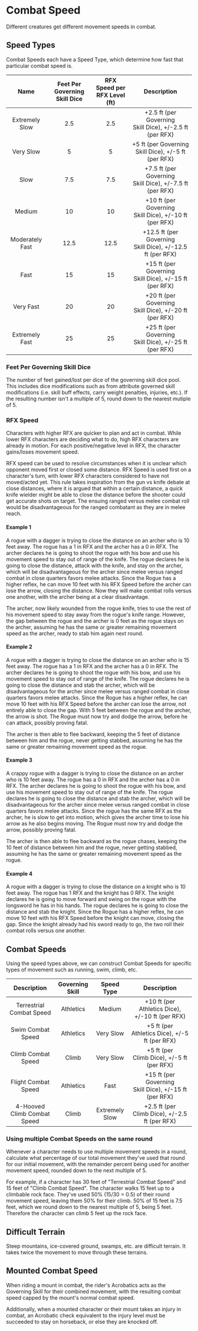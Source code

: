 # Combat Speed

Different creatures get different movement speeds in combat.

## Speed Types

Combat Speeds each have a Speed Type, which determine how fast that particular combat speed is.

|      Name      | Feet Per Governing Skill Dice | RFX Speed per RFX Level (ft) |                        Description                        |
| :-------------: | :---------------------------: | :--------------------------: | :--------------------------------------------------------: |
| Extremely Slow |              2.5              |             2.5             |  +2.5 ft (per Governing Skill Dice), +/-2.5 ft (per RFX)  |
|    Very Slow    |               5               |              5              |    +5 ft (per Governing Skill Dice), +/-5 ft (per RFX)    |
|      Slow      |              7.5              |             7.5             |  +7.5 ft (per Governing Skill Dice), +/-7.5 ft (per RFX)  |
|     Medium     |              10              |              10              |   +10 ft (per Governing Skill Dice), +/-10 ft (per RFX)   |
| Moderately Fast |             12.5             |             12.5             | +12.5 ft (per Governing Skill Dice), +/-12.5 ft (per RFX) |
|      Fast      |              15              |              15              |   +15 ft (per Governing Skill Dice), +/-15 ft (per RFX)   |
|    Very Fast    |              20              |              20              |  +20 ft (per Governing Skill Dice), +/-20 ft (per RFX)  |
| Extremely Fast |              25              |              25              |   +25 ft (per Governing Skill Dice), +/-25 ft (per RFX)   |

### Feet Per Governing Skill Dice

The number of feet gained/lost per dice of the governing skill dice pool. This includes dice modifications such as from attribute governed skill modifications (i.e. skill buff effects, carry weight penalties, injuries, etc.). If the resulting number isn't a multiple of 5, round down to the nearest mutiple of 5.

### RFX Speed

Characters with higher RFX are quicker to plan and act in combat. While lower RFX characters are deciding what to do, high RFX characters are already in motion. For each positive/negative level in RFX, the character gains/loses movement speed.

RFX speed can be used to resolve circumstances when it is unclear which opponent moved first or closed some distance. RFX Speed is used first on a character's turn, with lower RFX characters considered to have not moved/acted yet. This rule takes inspiration from the gun vs knife debate at close distances, where it is argued that within a certain distance, a quick knife wielder might be able to close the distance before the shooter could get accurate shots on target. The ensuing ranged versus melee combat roll would be disadvantageous for the ranged combatant as they are in melee reach.

#### Example 1

A rogue with a dagger is trying to close the distance on an archer who is 10 feet away. The rogue has a 1 in RFX and the archer has a 0 in RFX. The archer declares he is going to shoot the rogue with his bow and use his movement speed to stay out of range of the knife. The rogue declares he is going to close the distance, attack with the knife, and stay on the archer, which will be disadvantageous for the archer since melee versus ranged combat in close quarters favors melee attacks. Since the Rogue has a higher reflex, he can move 10 feet with his RFX Speed before the archer can lose the arrow, closing the distance. Now they will make combat rolls versus one another, with the archer being at a clear disadvantage.

The archer, now likely wounded from the rogue knife, tries to use the rest of his movement speed to stay away from the rogue's knife range. However, the gap between the rogue and the archer is 0 feet as the rogue stays on the archer, assuming he has the same or greater remaining movement speed as the archer, ready to stab him again next round.

#### Example 2

A rogue with a dagger is trying to close the distance on an archer who is 15 feet away. The rogue has a 1 in RFX and the archer has a 0 in RFX. The archer declares he is going to shoot the rogue with his bow, and use his movement speed to stay out of range of the knife. The rogue declares he is going to close the distance and stab the archer, which will be disadvantageous for the archer since melee versus ranged combat in close quarters favors melee attacks. Since the Rogue has a higher reflex, he can move 10 feet with his RFX Speed before the archer can lose the arrow, not entirely able to close the gap. With 5 feet between the rogue and the archer, the arrow is shot. The Rogue must now try and dodge the arrow, before he can attack, possibly proving fatal.

The archer is then able to flee backward, keeping the 5 feet of distance between him and the rogue, never getting stabbed, assuming he has the same or greater remaining movement speed as the rogue.

#### Example 3

A crappy rogue with a dagger is trying to close the distance on an archer who is 10 feet away. The rogue has a 0 in RFX and the archer has a 0 in RFX. The archer declares he is going to shoot the rogue with his bow, and use his movement speed to stay out of range of the knife. The rogue declares he is going to close the distance and stab the archer, which will be disadvantageous for the archer since melee versus ranged combat in close quarters favors melee attacks. Since the rogue has the same RFX as the archer, he is slow to get into motion, which gives the archer time to lose his arrow as he also begins moving. The Rogue must now try and dodge the arrow, possibly proving fatal.

The archer is then able to flee backward as the rogue chases, keeping the 10 feet of distance between him and the rogue, never getting stabbed, assuming he has the same or greater remaining movement speed as the rogue.

#### Example 4

A rogue with a dagger is trying to close the distance on a knight who is 10 feet away. The rogue has 1 RFX and the knight has 0 RFX. The knight declares he is going to move forward and swing on the rogue with the longsword he has in his hands. The rogue declares he is going to close the distance and stab the knight. Since the Rogue has a higher reflex, he can move 10 feet with his RFX Speed before the knight can move, closing the gap. Since the knight already had his sword ready to go, the two roll their combat rolls versus one another.

## Combat Speeds

Using the speed types above, we can construct Combat Speeds for specific types of movement such as running, swim, climb, etc.

|         Description         | Governing Skill |   Speed Type   |                      Description                      |
| :-------------------------: | :-------------: | :------------: | :----------------------------------------------------: |
|  Terrestrial Combat Speed  |    Athletics    |     Medium     |    +10 ft (per Athletics Dice), +/-10 ft (per RFX)    |
|      Swim Combat Speed      |    Athletics    |   Very Slow   |     +5 ft (per Athletics Dice), +/-5 ft (per RFX)     |
|     Climb Combat Speed     |      Climb      |   Very Slow   |       +5 ft (per Climb Dice), +/-5 ft (per RFX)       |
|     Flight Combat Speed     |    Athletics    |      Fast      | +15 ft (per Governing Skill Dice), +/-15 ft (per RFX) |
| 4-Hooved Climb Combat Speed |      Climb      | Extremely Slow |     +2.5 ft (per Climb Dice), +/-2.5 ft (per RFX)     |

### Using multiple Combat Speeds on the same round

Whenever a character needs to use multiple movement speeds in a round, calculate what percentage of our total movement they've used that round for our initial movement, with the remainder percent being used for another movement speed, rounded down to the next multiple of 5.

For example, if a character has 30 feet of "Terrestrial Combat Speed" and 15 feet of "Climb Combat Speed". The character walks 15 feet up to a climbable rock face. They've used 50% (15/30 = 0.5) of their round movement speed, leaving them 50% for their climb. 50% of 15 feet is 7.5 feet, which we round down to the nearest multiple of 5, being 5 feet. Therefore the character can climb 5 feet up the rock face.

## Difficult Terrain

Steep mountains, ice-covered ground, swamps, etc. are difficult terrain. It takes twice the movement to move through these terrains.

## Mounted Combat Speed

When riding a mount in combat, the rider's Acrobatics acts as the Governing Skill for their combined movement, with the resulting combat speed capped by the mount's normal combat speed.

Additionally, when a mounted character or their mount takes an injury in combat, an Acrobatic check equivalent to the injury level must be succeeded to stay on horseback, or else they are knocked off.
